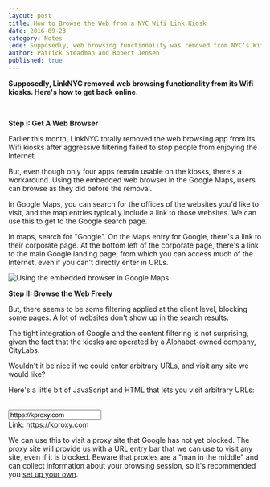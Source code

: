 ```yaml
---
layout: post
title: How to Browse the Web from a NYC Wifi Link Kiosk
date: 2016-09-23
category: Notes
lede: Supposedly, web browsing functionality was removed from NYC's Wifi Link kiosks.  Here's how to get back online.
author: Patrick Steadman and Robert Jensen
published: true
---
```


__Supposedly, LinkNYC removed web browsing functionality from its Wifi kiosks.
Here's how to get back online.__

<br>

__Step I: Get A Web Browser__

Earlier this month, LinkNYC totally removed the web browsing app from its Wifi
kiosks after aggressive filtering failed to stop people from enjoying the
Internet.

But, even though only four apps remain usable on the kiosks, there's a
workaround.  Using the embedded web browser in the Google Maps, users can browse
as they did before the removal.

In Google Maps, you can search for the offices of the websites you'd like to
visit, and the map entries typically include a link to those websites.  We can
use this to get to the Google search page.

In maps, search for "Google".  On the Maps entry for Google, there's a link to
their corporate page.  At the bottom left of the corporate page, there's a link
to the main Google landing page, from which you can access much of the Internet,
even if you can't directly enter in URLs.

![Using the embedded browser in Google Maps.](/images/kiosk-trick.png)

__Step II: Browse the Web Freely__

But, there seems to be some filtering applied at the client level, blocking some
pages.  A lot of websites don't show up in the search results.

The tight integration of Google and the content filtering is not surprising,
given the fact that the kiosks are operated by a Alphabet-owned company,
CityLabs.

Wouldn't it be nice if we could enter arbitrary URLs, and visit any site we
would like?

Here's a little bit of JavaScript and HTML that lets you visit arbitrary URLs:

<br>

<script>
document.addEventListener('DOMContentLoaded', function (e) {
  document.getElementById('url').addEventListener('input', function (e) {
    document.getElementById('link').href = document.getElementById('url').value;
    document.getElementById('link').innerHTML = document.getElementById('url').value;
  });
});
</script>


<input id="url" type="text" value="https://kproxy.com" />
<br>
Link: <a id="link" href="https://kproxy.com">https://kproxy.com</a>

<br>

We can use this to visit a proxy site that Google has not yet blocked.  The
proxy site will provide us with a URL entry bar that we can use to visit any
site, even if it is blocked.  Beware that proxies are a "man in the middle" and
can collect information about your browsing session, so it's recommended you
[set up your own](http://www.makeuseof.com/tag/create-online-proxy-server-minutes/).
